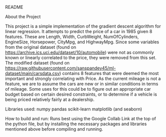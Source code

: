 README


About the Project

This project is a simple implementation of the gradient descent algorithm for linear regression. It attempts to predict the price of a car in 1985 given 8 features. These are Length, Width, CurbWeight, NumOfCylinders, EngineSize, Horsepower, CityMpg, and HighwayMpg. Since some variables from the original dataset (found on https://archive.ics.uci.edu/dataset/10/automobile) were not as commonly known or linearly correlated to the price, they were removed from this set. The modified dataset (found on https://raw.githubusercontent.com/sanspandey45/ml-dataset/main/carsdata.csv) contains 8 features that were deemed the most important and strongly correlating with Price. As the current mileage is not a feature, we are to assume the cars are new or in similar conditions in terms of mileage. Some uses for this could be to figure out an appropriate car budget based on certain desired constraints, or to determine if a vehicle is being priced relatively fairly at a dealership.




Libraries used:
numpy
pandas
scikit-learn
matplotlib (and seaborn)




How to build and run:
Runs best using the Google Collab Link at the top of the python file, but by installing the necessary packages and libraries mentioned above before compiling and running.
